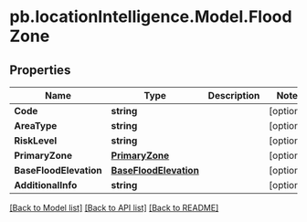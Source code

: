 # pb.locationIntelligence.Model.FloodZone
## Properties

Name | Type | Description | Notes
------------ | ------------- | ------------- | -------------
**Code** | **string** |  | [optional] 
**AreaType** | **string** |  | [optional] 
**RiskLevel** | **string** |  | [optional] 
**PrimaryZone** | [**PrimaryZone**](PrimaryZone.md) |  | [optional] 
**BaseFloodElevation** | [**BaseFloodElevation**](BaseFloodElevation.md) |  | [optional] 
**AdditionalInfo** | **string** |  | [optional] 

[[Back to Model list]](../README.md#documentation-for-models) [[Back to API list]](../README.md#documentation-for-api-endpoints) [[Back to README]](../README.md)

